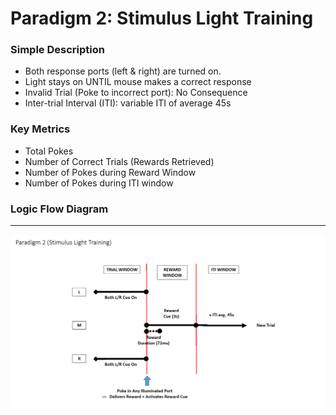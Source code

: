 
# Paradigm 2: Stimulus Light Training


### Simple Description

- Both response ports (left & right) are turned on.
- Light stays on UNTIL mouse makes a correct response
- Invalid Trial (Poke to incorrect port): No Consequence
- Inter-trial Interval (ITI): variable ITI of average 45s


### Key Metrics

- Total Pokes
- Number of Correct Trials (Rewards Retrieved)
- Number of Pokes during Reward Window
- Number of Pokes during ITI window

### Logic Flow Diagram

___

<p align="center">
  <img src="Program_2.png" align=center width=900/><br>
</p>
